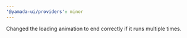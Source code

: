 ```yaml
---
'@yamada-ui/providers': minor
---
```


Changed the loading animation to end correctly if it runs multiple times.
